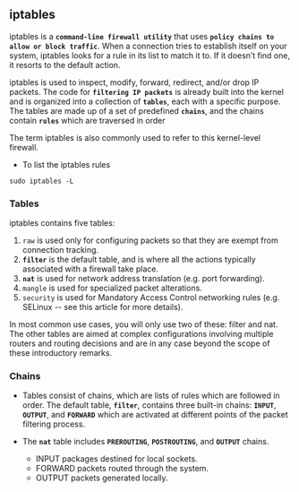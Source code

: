 ## iptables

iptables is a **`command-line firewall utility`** that uses **`policy chains to allow or block traffic`**. When a connection tries to establish itself on your system, 
iptables looks for a rule in its list to match it to. If it doesn’t find one, it resorts to the default action.

iptables is used to inspect, modify, forward, redirect, and/or drop IP packets. The code for **`filtering IP packets`** is already built into the kernel 
and is organized into a collection of **`tables`**, each with a specific purpose. The tables are made up of a set of predefined **`chains`**, and the chains contain 
**`rules`** which are traversed in order

The term iptables is also commonly used to refer to this kernel-level firewall.



- To list the iptables rules
```
sudo iptables -L
```

### Tables
iptables contains five tables:

1. `raw` is used only for configuring packets so that they are exempt from connection tracking.
2. **`filter`** is the default table, and is where all the actions typically associated with a firewall take place.
4. **`nat`** is used for network address translation (e.g. port forwarding).
5. `mangle` is used for specialized packet alterations.
6. `security` is used for Mandatory Access Control networking rules (e.g. SELinux -- see this article for more details).

In most common use cases, you will only use two of these: filter and nat. The other tables are aimed at complex configurations involving multiple routers 
and routing decisions and are in any case beyond the scope of these introductory remarks.

### Chains

- Tables consist of chains, which are lists of rules which are followed in order. The default table, **`filter`**, contains three built-in chains: **`INPUT`**, 
**`OUTPUT`**, and **`FORWARD`** which are activated at different points of the packet filtering process.
- The **`nat`** table includes **`PREROUTING`**, **`POSTROUTING`**, and **`OUTPUT`** chains.

   - INPUT packages destined for local sockets.
   - FORWARD packets routed through the system.
   - OUTPUT packets generated locally.

